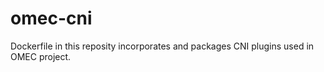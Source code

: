 # omec-cni

Dockerfile in this reposity incorporates and packages CNI plugins used in OMEC project.
